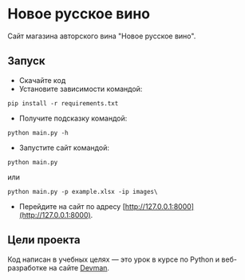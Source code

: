 # Новое русское вино

Сайт магазина авторского вина "Новое русское вино".

## Запуск

- Скачайте код
- Установите зависимости командой:
```commandline
pip install -r requirements.txt
```

- Получите подсказку командой:
```commandline
python main.py -h
```
- Запустите сайт командой: 
```commandline
python main.py
```
или
```commandline
python main.py -p example.xlsx -ip images\
```

- Перейдите на сайт по адресу [http://127.0.0.1:8000](http://127.0.0.1:8000).


## Цели проекта

Код написан в учебных целях — это урок в курсе по Python и веб-разработке на сайте [Devman](https://dvmn.org).


